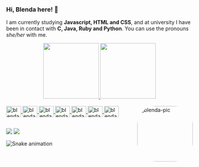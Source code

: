 ### Hi, Blenda here! 🐣
I am currently studying **Javascript, HTML and CSS**, and at university I have been in contact with **C, Java, Ruby and Python**. 
You can use the pronouns _she/her_ with me. 
<div align="center">
  <a href="https://github.com/blendacosta">
  <img height="150em" src="https://github-readme-stats.vercel.app/api?username=blendacosta&show_icons=true&theme=omni&include_all_commits=true&count_private=true"/>
  <img height="150em" src="https://github-readme-stats.vercel.app/api/top-langs/?username=blendacosta&layout=compact&langs_count=7&theme=omni"/>
</div>
<div style="display: inline_block"><br>
  <img align="center" height="30" width="40" alt="blenda-js" src="https://cdn.jsdelivr.net/gh/devicons/devicon/icons/javascript/javascript-original.svg" />
  <img align="center" height="30" width="40" alt="blenda-html" src="https://cdn.jsdelivr.net/gh/devicons/devicon/icons/html5/html5-original.svg" />
  <img align="center" height="30" width="40" alt="blenda-css" src="https://cdn.jsdelivr.net/gh/devicons/devicon/icons/css3/css3-plain.svg" />
  <img align="center" height="30" width="40" alt="blenda-git" src="https://cdn.jsdelivr.net/gh/devicons/devicon/icons/git/git-plain.svg" />
  <img align="center" height="30" width="40" alt="blenda-c" src="https://cdn.jsdelivr.net/gh/devicons/devicon/icons/c/c-plain.svg" />
  <img align="center" height="30" width="40" alt="blenda-java" src="https://cdn.jsdelivr.net/gh/devicons/devicon/icons/java/java-original.svg" />
  <img align="center" height="30" width="40" alt="blenda-python" src="https://cdn.jsdelivr.net/gh/devicons/devicon/icons/python/python-original.svg" />
  <img align="right" alt="blenda-pic" height="150" style="border-radius:50px;" src="https://cdn.discordapp.com/attachments/899654804719145041/899677896166236230/download20211001121820.png">
</div>
  
 ##
  
<div>
  <a href="https://t.me/blenda_costa" target="_blank"><img src="https://img.shields.io/badge/Telegram-2CA5E0?style=for-the-badge&logo=telegram&logoColor=white" target="_blank"></a>
  <a href="https://www.linkedin.com/in/blenda-costa/" target="_blank"><img src="https://img.shields.io/badge/LinkedIn-0077B5?style=for-the-badge&logo=linkedin&logoColor=white" target="_blank"></a>
</div>
  
 ![Snake animation](https://github.com/blendacosta/blendacosta/blob/output/github-contribution-grid-snake.svg)
